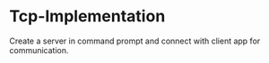 # Tcp-Implementation
Create a server in command prompt and connect with client app for communication.
